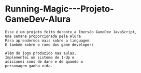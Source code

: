 # Running-Magic---Projeto-GameDev-Alura
    Esse é um projeto feito durante a Imersão GameDev JavaScript, 
    Uma semana proporcionada pela Alura 
    Para aprendermos mais sobre a linguagem 
    E também sobre o ramo dos game developers

    Além do jogo produzido nas aulas,
    Implementei um sistema de 1-Up e 
    adicionei sons de dano e de quando o
    personagem ganha vida.